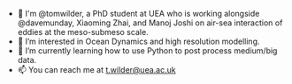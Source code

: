 - 👋 I'm @tomwilder, a PhD student at UEA who is working alongside @davemunday, Xiaoming Zhai, and Manoj Joshi on air-sea interaction of eddies at the meso-submeso scale.
- 👀 I’m interested in Ocean Dynamics and high resolution modelling.
- 🌱 I’m currently learning how to use Python to post process medium/big data.
- 📫 You can reach me at t.wilder@uea.ac.uk

<!---
tomwilder/tomwilder is a ✨ special ✨ repository because its `README.md` (this file) appears on your GitHub profile.
You can click the Preview link to take a look at your changes.
--->
